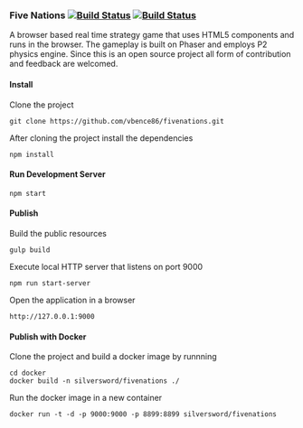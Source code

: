 ### Five Nations [![Build Status](https://travis-ci.org/vbence86/fivenations.svg?branch=master)](https://travis-ci.org/vbence86/fivenations) [![Build Status](https://semaphoreci.com/api/v1/vbence86/fivenations/branches/feature-0-25/badge.svg)](https://semaphoreci.com/vbence86/fivenations)
A browser based real time strategy game that uses HTML5 components and runs in the browser. The gameplay is built on Phaser and employs P2 physics engine. Since this is an open source project all form of contribution and feedback are welcomed. 

#### Install
Clone the project
```
git clone https://github.com/vbence86/fivenations.git
```

After cloning the project install the dependencies
```
npm install
```

#### Run Development Server
```
npm start
```

#### Publish
Build the public resources
```
gulp build
```

Execute local HTTP server that listens on port 9000
```
npm run start-server
```

Open the application in a browser
```
http://127.0.0.1:9000
```


#### Publish with Docker
Clone the project and build a docker image by runnning 
```
cd docker
docker build -n silversword/fivenations ./
```
Run the docker image in a new container 
```
docker run -t -d -p 9000:9000 -p 8899:8899 silversword/fivenations
```
